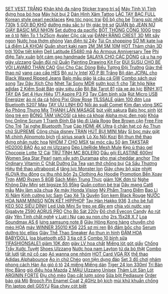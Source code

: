 [SET VEST TRẮNG](https://cuahang4.github.io/p0/126/747/set-vest-trang-mua-hang-online/) [ Khăn khô đa năng](https://cuahang7.github.io/p0/4/171/khan-kho-da-nang-hien-trang-mua-hang-online/) [ Sticker trang trí sổ](https://cuahang12.github.io/p0/103/486/sticker-trang-tri-so-the-mochas-mua-hang-online/) [ Máy Tính Vi Tính](https://cuahang10.github.io/p0/16/508/loa-a6-am-thanh-vom-3d-phien-ban-dac-biet-dung-cho-may-tinh-vi-tinh-laptop-pc-tivi-mua-hang-online/) [ đựng hoa bó hoa](https://cuahang5.github.io/p0/169/681/tui-dung-hoa-bo-hoa-gau-mua-hang-online/) [ Máy hút bụi 2](https://cuahang10.github.io/p0/19/442/may-hut-bui-2-chieu-mua-hang-online/) [ Dán Hình Xăm Tattoo](https://cuahang7.github.io/p0/36/995/bo-30-mau-hinh-xam-dan-hinh-xam-tattoo-cao-cap-mua-hang-online/) [ LẮC TAY BẠC FULL](https://cuahang4.github.io/p0/110/670/lac-tay-bac-full-da-mua-hang-online/) [ Korean style pearl necklaces](https://cuahang7.github.io/p0/39/596/besla-korean-style-pearl-necklaces-for-women-mua-hang-online/) [Kẹp tóc ngọc trai](https://cuahang5.github.io/p0/151/160/kep-toc-ngoc-trai-mua-hang-online/) [ Đồ bộ cho bé](https://cuahang7.github.io/p0/39/540/do-bo-cho-be-yeu-mua-hang-online/) [Trang sức nhật 730k](https://cuahang7.github.io/p0/41/64/trang-suc-nhat-730k-mua-hang-online/) [ 5 GÓI BÒ KHÔ](https://cuahang10.github.io/p0/15/396/5-goi-bo-kho-cay-mua-hang-online/) [ dưỡng màu sắc tự](https://cuahang4.github.io/p0/135/154/son-moi-co-duong-mau-sac-tu-nhien-chong-tham-nuoc-xinh-xan-maffick-mua-hang-online/) [ thị giác trẻ sơ](https://cuahang7.github.io/p0/4/113/the-den-trang-kich-thich-thi-giac-tre-so-sinh-mua-hang-online/) [ QUẦN bò JEAN NỮ](https://cuahang4.github.io/p0/121/896/quan-bo-jean-nu-phong-cach-mua-hang-online/) [ GIÀY BASIC MŨI NHỌN](https://cuahang7.github.io/p0/19/421/giay-basic-mui-nhon-5cm-mua-hang-online/) [ Set dưỡng da pacific](https://cuahang7.github.io/p0/22/176/set-duong-da-pacific-mini-mua-hang-online/) [BỘT THÔNG CỐNG 100G](https://cuahang5.github.io/p0/176/198/bot-thong-cong-100g-mua-hang-online/) [ treo xe ô tô](https://cuahang12.github.io/p0/119/889/khanh-treo-xe-o-to-trang-tri-mua-hang-online/) [ Nến To 1 1x25cm](https://cuahang4.github.io/p0/127/416/keo-nen-to-11x25cm-gia-re-mua-hang-online/) [ Avaler Cộc cài vai](https://cuahang4.github.io/p0/136/996/avaler-coc-cai-vai-gia-tot-mua-hang-online/) [ ĐÁNH RĂNG CREST 3D](https://cuahang4.github.io/p0/143/802/kem-danh-rang-crest-3d-white-advanced-triple-whitening-158g-mua-hang-online/) [Mít sấy ngon](https://cuahang10.github.io/p0/3/76/mit-say-ngon-mua-hang-online/) [Nước hoa thơm phòng](https://cuahang4.github.io/p0/114/145/nuoc-hoa-thom-phong-mua-hang-online/) [ Van điện từ 24v](https://cuahang7.github.io/p0/18/861/van-dien-tu-24v-fcd-a-may-loc-nuoc-ro-mua-hang-online/) [Túi Cn shopping](https://cuahang5.github.io/p0/173/974/tui-cn-shopping-mua-hang-online/) [ SƠ MI kate lụa](https://cuahang12.github.io/p0/116/843/so-mi-kate-lua-unisex-cao-cap-mua-hang-online/) [ Lá điểm LÁ KHOAI](https://cuahang7.github.io/p0/41/719/la-diem-la-khoai-mon-mua-hang-online/) [ Quần short kaki nam](https://cuahang4.github.io/p0/137/894/quan-short-kaki-nam-basis-khoa-keo-lung-thun-vai-kaki-co-gian-qk03-mua-hang-online/) [ 2M 3M 5M 10M](https://cuahang7.github.io/p0/17/393/ma-elflash3-hoan-10k-xu-don-20k-day-cap-mang-bam-san-2-dau-kingmaster-dai-15m-2m-3m-5m-10m-utp-cat-5e-mua-hang-online/) [HOT Thảm chân 3D](https://cuahang12.github.io/p0/110/493/hot-tham-chan-3d-mua-hang-online/) [ trời 100w tiết kiệm](https://cuahang7.github.io/p0/1/519/den-led-bup-nang-luong-mat-troi-100w-tiet-kiem-tien-dien-mua-hang-online/) [ Dell Latitude E5480 mã](https://cuahang5.github.io/p0/170/450/pin-laptop-dell-latitude-e5480-ma-pin-93ftf-zin-mua-hang-online/) [Áo Armous Anniversary Tee](https://cuahang10.github.io/p0/19/258/ao-armous-anniversary-tee-mua-hang-online/) [ Phi điệp Taly xuân](https://cuahang12.github.io/p0/117/704/phi-diep-taly-xuan-giong-mua-hang-online/) [ bột cám gạo handmade](https://cuahang5.github.io/p0/177/100/tinh-bot-cam-gao-handmade-100g-mua-hang-online/) [ SALAYA CHO CÁC DÒNG](https://cuahang10.github.io/p0/27/475/cot-salaya-cho-cac-dong-xe-honda-yamaha-raider-mua-hang-online/) [ câ u ha ng](https://cuahang4.github.io/p0/141/269/moc-cau-hang-3-tan-mua-hang-online/) [giày ulzzang](https://cuahang7.github.io/p0/41/453/giay-ulzzang-mua-hang-online/) [ Quần đũi nữ Quần](https://cuahang5.github.io/p0/153/973/quan-dui-nu-quan-baggy-dui-xuoc-moi-bigsize-quan-dui-dai-nu-bigsize-mua-hang-online/) [ Painting Drawing Kit For](https://cuahang5.github.io/p0/165/704/baby-oil-painting-drawing-kit-for-kids-mua-hang-online/) [ ĐÙI SUSU CHO BÉ](https://cuahang5.github.io/p0/150/476/combo-5-quan-dui-susu-cho-be-trai-mua-hang-online/) [ VÒI LAVABO THÂN CAO](https://cuahang7.github.io/p0/30/77/voi-lavabo-than-cao-20cm-mua-hang-online/) [ Givi Cho Các Dòng](https://cuahang12.github.io/p0/100/914/cang-givi-cho-cac-dong-xe-mua-hang-online/) [ Biểu Tượng Đội Trưởng](https://cuahang5.github.io/p0/187/755/mu-luoi-trai-cotton-theu-bieu-tuong-doi-truong-my-thoi-trang-cho-be-mua-hang-online/) [ Giày thể thao nữ](https://cuahang7.github.io/p0/15/929/giay-the-thao-nu-alphabounce-mua-hang-online/) [ vang cao cấp HES](https://cuahang5.github.io/p0/151/819/nut-nap-day-chai-ruou-vang-cao-cap-hes-js1909-nhua-abs-mua-hang-online/) [ Bộ xư ly Intel](https://cuahang4.github.io/p0/105/498/c027-bo-xu-ly-intel-core-i3-4130-sk-1150-chua-fan-mua-hang-online/) [ XÔ P BI Trắng](https://cuahang7.github.io/p0/47/438/xop-bi-trang-nhieu-mau-mua-hang-online/) [ Bộ dán JCPAL cho](https://cuahang4.github.io/p0/126/995/bo-dan-jcpal-cho-macbook-silver-mua-hang-online/) [ Black Waxed Ripped Jeans](https://cuahang4.github.io/p0/116/250/black-waxed-ripped-jeans-bandana-mua-hang-online/) [Balo mẫu giáo](https://cuahang5.github.io/p0/161/547/balo-mau-giao-mua-hang-online/) [ lá câu cá GW](https://cuahang7.github.io/p0/34/45/mieng-chi-la-cau-ca-gw-danh-cho-em-cau-tay-cau-don-cau-dai-sieu-ben-mua-hang-online/) [ Combo sách quý song](https://cuahang5.github.io/p0/182/978/combo-sach-quy-song-ngu-mua-hang-online/) [ Tay Dây Xích Cho](https://cuahang10.github.io/p0/29/824/vong-tay-day-xich-cho-nam-mua-hang-online/) [ Nhét Tai Sony MDR](https://cuahang5.github.io/p0/155/470/tai-nghe-nhet-tai-sony-mdr-ex15ap-mua-hang-online/) [ sườn kozi fi cho](https://cuahang5.github.io/p0/166/508/mobin-suon-kozi-fi-cho-winner-mua-hang-online/) [Tất hộp Nike adidas](https://cuahang7.github.io/p0/5/103/tat-hop-nike-adidas-mua-hang-online/) [ 2 Kiểm Soát Bản](https://cuahang4.github.io/p0/132/958/sach-mien-dat-hua-the-promised-neverland-2-kiem-soat-ban-den-mua-hang-online/) [giày siêu cấp](https://cuahang4.github.io/p0/115/36/giay-sieu-cap-mua-hang-online/) [ Bộ Bài Tarot 81](https://cuahang5.github.io/p0/178/417/bo-bai-tarot-81-la-mua-hang-online/) [ rửa xe áp lực](https://cuahang4.github.io/p0/101/793/sung-rua-xe-ap-luc-cao-mua-hang-online/) [ BÌNH XỊT TẨY ĐA](https://cuahang10.github.io/p0/4/265/binh-xit-tay-da-nang-kitchen-cleaner-500ml-mua-hang-online/) [ Set 4 Huy Hiệu](https://cuahang4.github.io/p0/149/17/set-4-huy-hieu-anime-enen-no-shouboutai-mua-hang-online/) [ 171 Aspire P3 P3](https://cuahang4.github.io/p0/131/447/ma-11elsale-hoan-7-don-300k-ban-phim-laptop-acer-p3-171-aspire-p3-p3-131-p3-171-mua-hang-online/) [ Tay Cầm bình sữa](https://cuahang4.github.io/p0/130/485/tay-cam-binh-sua-pigeon-ms3-mua-hang-online/) [ Rút Micro USB Energizer](https://cuahang7.github.io/p0/19/373/cap-rut-micro-usb-energizer-80cm-mua-hang-online/) [áo nỉ da cá](https://cuahang7.github.io/p0/10/625/ao-ni-da-ca-mua-hang-online/) [ hồng Pixi Glow Rose](https://cuahang4.github.io/p0/122/864/nuoc-hoa-hong-pixi-glow-rose-tonic-toner-mua-hang-online/) [ 11LSSALE giảm 100 đơn](https://cuahang4.github.io/p0/102/772/ma-11lssale-giam-100-don-50k-binh-xit-phun-suong-tuoi-cay-mua-hang-online/) [ Loa Bluetooth S207 Màu](https://cuahang5.github.io/p0/171/528/loa-bluetooth-s207-mau-tim-mua-hang-online/) [ TAY ƯU LINH ĐỎ](https://cuahang7.github.io/p0/9/79/vong-tay-uu-linh-do-8ly-mua-hang-online/) [ Nồi áp suất Comet](https://cuahang4.github.io/p0/129/231/noi-ap-suat-comet-cm6156-mua-hang-online/) [ Kim đan vòng SKC](https://cuahang7.github.io/p0/0/868/kim-dan-vong-skc-vong-406080cm-mua-hang-online/) [ Áo Phông Thụng Mix](https://cuahang7.github.io/p0/37/991/set-quan-short-mix-ao-phongfreeship-set-ao-phong-thung-mix-quan-short-kaki-ad39-mua-hang-online/) [THANH LĂN MASAGE](https://cuahang7.github.io/p0/32/356/thanh-lan-masage-mua-hang-online/) [bút viết sakura](https://cuahang5.github.io/p0/186/32/but-viet-sakura-mua-hang-online/) [Balo học sinh](https://cuahang12.github.io/p0/102/176/balo-hoc-sinh-mua-hang-online/) [ lót lông trẻ em](https://cuahang12.github.io/p0/114/447/ao-soc-lot-long-tre-em-nhieu-mau-du-size-chon-hang-loai-1-mua-hang-online/) [BÔNG TẮM VACOSI](https://cuahang7.github.io/p0/19/578/bong-tam-vacosi-mua-hang-online/) [ cá kèo cá khoai](https://cuahang4.github.io/p0/142/182/combo-ca-keo-ca-khoai-va-sac-boi-mua-hang-online/) [ Alpha mực đen ngòi](https://cuahang7.github.io/p0/36/877/but-bi-kaco-kieu-chu-cai-alpha-muc-den-ngoi-05mm-mua-hang-online/) [ Khóa học Online Scrum](https://cuahang7.github.io/p0/39/336/voucher-khoa-hoc-online-scrum-essence-mua-hang-online/) [ 1 Tranh Đính Đá](https://cuahang10.github.io/p0/4/269/hang-loai-1-tranh-dinh-da-phuc-loc-tho-than-tai-kich-thuoc-1m35-x-50cm-mua-hang-online/) [ tập đi Uala Rogo](https://cuahang7.github.io/p0/30/947/giay-tap-di-uala-rogo-5385-mua-hang-online/) [Bee Brown cận](https://cuahang5.github.io/p0/173/564/bee-brown-can-mua-hang-online/) [ Free Fire Cho Trẻ](https://cuahang5.github.io/p0/173/811/ao-free-fire-cho-tre-em-ff01-mua-hang-online/) [ Tai nghe Bluetooth True](https://cuahang10.github.io/p0/26/282/tai-nghe-bluetooth-true-wireless-qcy-t1c-mua-hang-online/) [ Cáp HDMI 4K Ultra](https://cuahang4.github.io/p0/142/166/cap-hdmi-4k-ultra-hd-3d-3-met-unitek-y-c139m-mua-hang-online/) [ ô chần hạt có](https://cuahang4.github.io/p0/126/125/tui-xach-coco-daa-o-chan-hat-co-quai-cam-size-25-fullbox-mua-hang-online/) [Áo Thun chữ SUPREME](https://cuahang5.github.io/p0/193/270/ao-thun-chu-supreme-mua-hang-online/) [ Công chúa disney TRAN](https://cuahang10.github.io/p0/17/292/cong-chua-disney-tran-vy-mua-hang-online/) [ HÚT BỤI MINI Máy](https://cuahang4.github.io/p0/136/261/may-hut-bui-mini-may-hut-bui-ban-phim-mua-hang-online/) [ Sỉ bọc máy giặt](https://cuahang5.github.io/p0/175/474/si-boc-may-giat-cua-tren-ngang-loai-day-mua-hang-online/) [ Mì chính Ajinomoto bịch](https://cuahang4.github.io/p0/106/80/mi-chinh-ajinomoto-bich-1kg-mua-hang-online/) [rổ sirius spark](https://cuahang12.github.io/p0/119/968/ro-sirius-spark-mua-hang-online/) [ Lò Xo Nồi Kozi](https://cuahang12.github.io/p0/118/151/lo-xo-noi-kozi-sport-mua-hang-online/) [ Bộ thun thể thao](https://cuahang5.github.io/p0/198/83/bo-thun-the-thao-be-gai-mua-hang-online/) [ đựng phấn nước hoa](https://cuahang4.github.io/p0/140/153/khay-dung-phan-nuoc-hoa-son-mua-hang-online/) [ NHÔM 7 CHO MSX](https://cuahang5.github.io/p0/170/593/dia-tai-nhom-7-cho-msx-wave125-mua-hang-online/) [ tai móc câu 50](https://cuahang5.github.io/p0/182/164/khuyen-tai-moc-cau-50-doi-mua-hang-online/) [ âm TAKSTAR HD2000 BẢO](https://cuahang5.github.io/p0/157/94/tai-nghe-kiem-am-takstar-hd2000-bao-hanh-12-thang-mua-hang-online/) [ Áo sơ mi Ulzzang](https://cuahang4.github.io/p0/127/463/ao-so-mi-ulzzang-order-mua-hang-online/) [ Dép LiteRide Mesh Mule](https://cuahang4.github.io/p0/137/755/dep-literide-mesh-mule-cho-nu-mua-hang-online/) [ Kẹp ủ tháo gel](https://cuahang7.github.io/p0/5/159/kep-u-thao-gel-silicon-mua-hang-online/) [ Chocopie Lotte 12 Cái](https://cuahang12.github.io/p0/112/668/banh-chocopie-lotte-12-caihop-mua-hang-online/) [ TRỮ TÌNH MC BOLERO](https://cuahang5.github.io/p0/170/478/tai-nghe-diy-bcb-earbud-chuyen-tru-tinh-mc-bolero-2019-mua-hang-online/) [ Dầu gội ELASTINE 600ml](https://cuahang5.github.io/p0/199/660/dau-goi-elastine-600ml-love-me-kiss-the-rose-pure-breeze-mua-hang-online/) [ Women Sea Star Pearl](https://cuahang7.github.io/p0/19/399/women-sea-star-pearl-hairpin-mua-hang-online/) [ nam vẩy sơn Duramaa](https://cuahang7.github.io/p0/19/3/hot-dep-duc-nam-vay-son-duramaa-do-cuc-dep-chat-mua-hang-online/) [ pho mai cheddar anchor](https://cuahang4.github.io/p0/130/524/pho-mai-cheddar-anchor-1kg-mua-hang-online/) [ The Ordinary Vitamin C](https://cuahang7.github.io/p0/21/174/kem-duong-sang-da-mo-tham-the-ordinary-vitamin-c-suspension-23-ha-spheres-2-mua-hang-online/) [ Chất Dưỡng Da Tea](https://cuahang7.github.io/p0/14/111/tinh-chat-duong-da-tea-tree-anti-imperfection-daily-solution-mua-hang-online/) [ van thở chống bụi](https://cuahang4.github.io/p0/119/253/khau-trang-n95-hm95-co-van-tho-chong-bui-min-pm-25-mua-hang-online/) [ Cá Sấu Thương Hiệu](https://cuahang7.github.io/p0/19/881/ao-thun-polo-nam-co-be-mau-nau-vai-cotton-ca-sau-thuong-hieu-mrtwins-mua-hang-online/) [ thể thao ultraboost 4](https://cuahang7.github.io/p0/5/462/giay-the-thao-ultraboost-40-mua-hang-online/) [ tăng lực Monster lon](https://cuahang5.github.io/p0/163/239/nuoc-tang-luc-monster-lon-355ml-mua-hang-online/) [ Giày chạy bộ size](https://cuahang5.github.io/p0/166/672/giay-chay-bo-size-to-mua-hang-online/) [ nhiệt 4LOVA thu đông](https://cuahang10.github.io/p0/29/491/ao-giu-nhiet-4lova-thu-dong-dai-tay-co-cao-cho-be-trai-mua-hang-online/) [ cụ thu nhỏ bồn](https://cuahang7.github.io/p0/43/112/dung-cu-thu-nho-bon-cau-cho-be-mua-hang-online/) [ 2s Clothing Áo Hoodie](https://cuahang4.github.io/p0/122/788/ao-khoac-ni-hoodie-mu-rong-trum-dau-in-hinh-drew-panda-2s-clothing-ao-hoodie-nam-nu-form-rong-in-hinh-tv5026-mua-hang-online/) [ Promotion Bền Xoay Trơn](https://cuahang10.github.io/p0/25/96/rubik-6x6-meilong-promotion-ben-xoay-tron-muot-rubic-6-tang-6x6x6-speed-cube-mua-hang-online/) [ AMD Ryzen 5 8GB](https://cuahang7.github.io/p0/10/975/laptop-microsoft-surface-4-135-touchscreen-amd-ryzen-5-8gb-256gb-ssd-bac-mua-hang-online/) [Sách Miền Trung Thực](https://cuahang10.github.io/p0/12/370/sach-mien-trung-thuc-mua-hang-online/) [ giảm 10K đơn từ](https://cuahang5.github.io/p0/151/310/ma-11fashionsale1-giam-10k-don-tu-50k-day-chuyen-thanh-gia-vong-co-chu-thap-nhieu-lua-chon-bims-house-mua-hang-online/) [ Nghe Không Dây Mini](https://cuahang5.github.io/p0/176/44/tai-nghe-khong-day-mini-i7-mua-hang-online/) [sét bigsize 55 95kg](https://cuahang5.github.io/p0/195/204/set-bigsize-55-95kg-mua-hang-online/) [Quần cotton bé trai](https://cuahang5.github.io/p0/196/613/quan-cotton-be-trai-mua-hang-online/) [ Dây mạng Cat6 mầu](https://cuahang5.github.io/p0/155/868/day-mang-cat6-mau-xanh-mua-hang-online/) [ Máy làm sữa chua](https://cuahang4.github.io/p0/115/467/may-lam-sua-chua-8-coc-mua-hang-online/) [ Xe máy Honda Vision](https://cuahang7.github.io/p0/37/716/xe-may-honda-vision-2021-smartkey-mua-hang-online/) [ Mỹ Phẩm Trang Điểm](https://cuahang10.github.io/p0/16/742/hop-vali-gau-cute-khoa-keo-dung-my-pham-trang-diem-mini-co-guong-cao-cap-hani-house-mua-hang-online/) [ Bao Lì Xì Năm](https://cuahang10.github.io/p0/0/514/set-6-bao-li-xi-nam-moi-2021-mua-hang-online/) [ Kính cường lực Sam](https://cuahang5.github.io/p0/173/849/kinh-cuong-luc-sam-sung-a20a10a30a50a60a70a80a90a10sa20sa30sa50sa51a71m10m20m30s-kinh-full-man-hinh-mua-hang-online/) [ Cao Xẻ Tà Quyến](https://cuahang4.github.io/p0/134/335/chan-vay-denim-lung-cao-xe-ta-quyen-ru-cho-nu-mua-hang-online/) [Son kem Black Rouge](https://cuahang12.github.io/p0/101/572/son-kem-black-rouge-mua-hang-online/) [ NƯỚC HOA NAM MINISO](https://cuahang5.github.io/p0/195/377/nuoc-hoa-nam-miniso-x-marvel-mua-hang-online/) [NÓN KẾT HIPPHOP](https://cuahang7.github.io/p0/38/647/non-ket-hipphop-mua-hang-online/) [ Tay Hàn Hakko 936](https://cuahang7.github.io/p0/3/575/chup-tay-han-hakko-936937-mua-hang-online/) [ 3 cho bé full](https://cuahang4.github.io/p0/135/955/set-3-cho-be-full-moc-mua-hang-online/) [ KEO 502 SIÊU DÍNH](https://cuahang10.github.io/p0/0/15/keo-502-sieu-dinh-lo-to-100gram-mua-hang-online/) [ Led Usb Mini 5v](https://cuahang12.github.io/p0/111/98/den-led-usb-mini-5v-12w-mua-hang-online/) [ treo xe đẩy em](https://cuahang10.github.io/p0/9/16/do-choi-treo-xe-day-em-be-mua-hang-online/) [ chia vòi nước van](https://cuahang4.github.io/p0/148/66/ma-11lssale-giam-100-don-50k-dau-chia-voi-nuoc-van-chu-y-chia-2-duong-nuoc-co-van-khoa-phi-27mm-mua-hang-online/) [ Gigabyte Z590 AORUS PRO](https://cuahang10.github.io/p0/3/275/mainboard-gigabyte-z590-aorus-pro-ax-mua-hang-online/) [ Cho Bò Sát 220v](https://cuahang5.github.io/p0/191/174/bong-den-tia-cuc-tim-suoi-am-cho-bo-sat-220v-e27-mua-hang-online/) [ Đồ chơi Eyecon Candy](https://cuahang5.github.io/p0/197/871/do-choi-eyecon-candy-gsp-mua-hang-online/) [Áo rút dây](https://cuahang5.github.io/p0/162/36/ao-rut-day-mua-hang-online/) [ Yên Tinh chất nghệ](https://cuahang5.github.io/p0/193/868/serum-nghe-cocoon-hung-yen-tinh-chat-nghe-cocoon-30ml-mua-hang-online/) [ y Lươ i Nư](https://cuahang7.github.io/p0/34/6/giay-luoi-nu-moca-tron-mua-hang-online/) [ cao su non cho](https://cuahang12.github.io/p0/104/101/goi-cao-su-non-cho-be-mua-hang-online/) [ 2rs 15x28 X 7](https://cuahang10.github.io/p0/22/365/set-10-vong-bi-6902-2rs-15x28-x-7-mm-mua-hang-online/) [ Loa Soundmax AS 6](https://cuahang4.github.io/p0/103/810/loa-soundmax-as-6-hang-chinh-hang-mua-hang-online/) [ lưng samsung note 8](https://cuahang7.github.io/p0/24/840/op-lung-samsung-note-8-doremon-mua-hang-online/) [ Giày Hông Kong hàng](https://cuahang12.github.io/p0/105/211/giay-hong-kong-hang-order-mua-hang-online/) [ chuyển chó mèo HỌA](https://cuahang4.github.io/p0/132/392/khong-chon-mau-tui-van-chuyen-cho-meo-hoa-tiet-giao-mau-ngau-nhien-mua-hang-online/) [ máy WINNER 35010 K56](https://cuahang4.github.io/p0/109/236/khoamay-bo-khoa-may-winner-35010-k56-zin-hang-mua-hang-online/) [225 sơ mi ren](https://cuahang7.github.io/p0/17/35/225-so-mi-ren-mua-hang-online/) [ Bộ đấm bốc cho](https://cuahang4.github.io/p0/140/859/bo-dam-boc-cho-be-mua-hang-online/) [Serum dưỡng tóc ellips](https://cuahang7.github.io/p0/0/607/serum-duong-toc-ellips-mua-hang-online/) [ Giày Thể Thao Sneaker](https://cuahang10.github.io/p0/6/585/giay-the-thao-sneaker-nam-gn333-mua-hang-online/) [ Áo thun in hình](https://cuahang4.github.io/p0/147/42/ao-thun-in-hinh-goku-sieu-saiyan-3-mua-hang-online/) [ĐẦM HOA BABYDOLL](https://cuahang10.github.io/p0/11/264/dam-hoa-babydoll-mua-hang-online/) [loa bluetooth p53](https://cuahang4.github.io/p0/112/872/loa-bluetooth-p53-mua-hang-online/) [ 3 tia cỡ S](https://cuahang5.github.io/p0/157/628/num-ty-silicol-gb-baby-3-tia-co-smly-mua-hang-online/) [ Combo 10 bình sữa](https://cuahang4.github.io/p0/121/746/si-combo-10-binh-sua-mirai-mua-hang-online/) [ 11FASHIONSALE1 giảm 10K đơn](https://cuahang4.github.io/p0/130/17/ma-11fashionsale1-giam-10k-don-50k-kep-toc-cang-cua-dinh-ngoc-trai-nhan-tao-nu-tinh-thanh-lich-mua-hang-online/) [ giày LV hoa chất](https://cuahang7.github.io/p0/5/72/giay-lv-hoa-chat-mem-mua-hang-online/) [Miếng lót gót giầy](https://cuahang5.github.io/p0/168/452/mieng-lot-got-giay-mua-hang-online/) [ Chống Trầy Xước Tuyệt](https://cuahang5.github.io/p0/181/211/mieng-dan-ppf-redmi-k30-k30-pro-k30-ultra-k40-k40-pro-k40-gaming-chiu-luc-chong-tray-xuoc-tuyet-doi-mua-hang-online/) [Shoes Ulzzang](https://cuahang7.github.io/p0/41/891/shoes-ulzzang-mua-hang-online/) [ Nước hoa nam Layton](https://cuahang12.github.io/p0/111/286/nuoc-hoa-nam-layton-royal-essence-125ml-mua-hang-online/) [ từ da bò thật](https://cuahang4.github.io/p0/133/583/that-lung-nam-dep-hang-hieu-xbow-lam-tu-da-bo-that-kieu-khoa-tu-dong-mua-hang-online/) [Combo tất lưới](https://cuahang5.github.io/p0/198/712/combo-tat-luoi-mua-hang-online/) [ tất nữ cổ cao](https://cuahang10.github.io/p0/30/211/tat-beo-nhun-mivino-tat-nu-co-cao-phong-cach-vintage-han-quoc-nhieu-mau-tn30-mua-hang-online/) [ Aó wanna one nhóm](https://cuahang4.github.io/p0/104/343/ao-wanna-one-nhom-nhac-kpop-mua-hang-online/) [ HOT Card VGA RX](https://cuahang5.github.io/p0/185/20/hot-card-vga-rx-480-8g-ddr5-his-2-fan-hot-mua-hang-online/) [ thể thao Adidas Alphabounce](https://cuahang10.github.io/p0/19/490/giay-the-thao-adidas-alphabounce-nam-mua-hang-online/) [ Áo in chữ Chéo](https://cuahang4.github.io/p0/118/306/ao-in-chu-cheo-quare-sieu-hot-mua-hang-online/) [ gọn tiện dụng đáp](https://cuahang12.github.io/p0/106/525/bom-o-to-tang-ap-bom-xe-may-xe-dap-hang-cao-cap-nho-gon-tien-dung-dap-ung-moi-nhu-cau-su-dung-mua-hang-online/) [ Set 3 đồ chơi](https://cuahang4.github.io/p0/100/139/set-3-do-choi-mem-deo-giam-cang-thang-mua-hang-online/) [ nhám phong cách Hàn](https://cuahang7.github.io/p0/8/855/vi-gap-ba-baellerry-d1166-mat-nham-phong-cach-han-quoc-cho-nam-mua-hang-online/) [Áo gió ô tô](https://cuahang7.github.io/p0/44/111/ao-gio-o-to-mua-hang-online/) [ 24 miếng Miếng dán](https://cuahang10.github.io/p0/17/180/24-mieng-mieng-dan-mong-mua-hang-online/) [ Tiger 24 lon 330ml](https://cuahang7.github.io/p0/44/725/thung-bia-tiger-24-lon-330mllon-mua-hang-online/) [ Trí Bàn Học Bằng](https://cuahang7.github.io/p0/25/554/dong-ho-de-ban-mini-bao-thucnhiet-do-trang-tri-ban-hoc-bang-go-co-khay-cam-but-mua-hang-online/) [ gió điều hòa Mazda](https://cuahang7.github.io/p0/18/703/loc-gio-dieu-hoa-mazda-2-new-cx5-new-ma-d09w61j6x-hang-chuan-mua-hang-online/) [ 2 MÀU Ulzzang Unisex](https://cuahang4.github.io/p0/102/131/ao-cardigan-tron-2-mau-ulzzang-unisex-mix-duoc-2-kieu-1hitshop-mua-hang-online/) [ Thảm Lót Sàn Lót](https://cuahang5.github.io/p0/186/514/-mua-hang-online/) [ARGININ FORTE](https://cuahang5.github.io/p0/153/686/arginin-forte-mua-hang-online/) [Địu chó mèo](https://cuahang7.github.io/p0/28/114/diu-cho-meo-mua-hang-online/) [ Dao cắt lượn sóng](https://cuahang10.github.io/p0/15/927/dao-cat-luon-song-kiwi-mua-hang-online/) [Sữa bột Pediasure](https://cuahang4.github.io/p0/145/888/sua-bot-pediasure-mua-hang-online/) [ Order báo giá Mô](https://cuahang10.github.io/p0/19/602/order-bao-gia-mo-hinh-chinh-hang-shf-dragon-ball-majin-buu-mua-hang-online/) [ Brooch Pin Enamel Coat](https://cuahang7.github.io/p0/25/37/ready-stock-gesture-brooch-pin-enamel-coat-badge-mua-hang-online/) [ 2 4GHz bộ kích](https://cuahang10.github.io/p0/6/237/thiet-bi-kich-song-wifi-xiaomi-repeater-pro-24ghz-bo-kich-song-wifi-xiaomi-pro-ban-quoc-te-bh-6-thang-chinh-hang-mua-hang-online/) [ mùi khử khuẩn chống](https://cuahang4.github.io/p0/102/220/may-loc-khong-khi-nang-luong-mat-troi-yantu-max-air-k6-tao-ion-am-khu-mui-khu-khuan-chong-say-xe-mua-hang-online/) [Pin laptop dell G05YJ](https://cuahang7.github.io/p0/35/742/pin-laptop-dell-g05yj-mua-hang-online/) [ Rùa chạy cót biết](https://cuahang5.github.io/p0/192/83/rua-chay-cot-biet-boi-mua-hang-online/) 